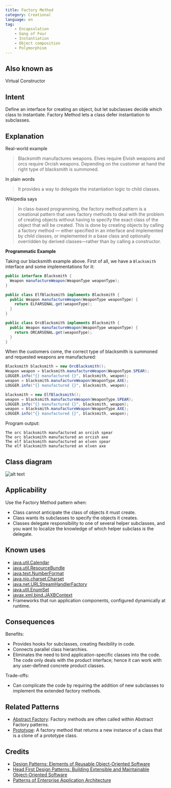 ```yaml
---
title: Factory Method
category: Creational
language: en
tag:
    - Encapsulation
    - Gang of Four
    - Instantiation
    - Object composition
    - Polymorphism
---
```


## Also known as

Virtual Constructor

## Intent

Define an interface for creating an object, but let subclasses decide which class to instantiate. Factory Method lets a class defer instantiation to subclasses.

## Explanation

Real-world example

> Blacksmith manufactures weapons. Elves require Elvish weapons and orcs require Orcish weapons. Depending on the customer at hand the right type of blacksmith is summoned.

In plain words

> It provides a way to delegate the instantiation logic to child classes.

Wikipedia says

> In class-based programming, the factory method pattern is a creational pattern that uses factory methods to deal with the problem of creating objects without having to specify the exact class of the object that will be created. This is done by creating objects by calling a factory method — either specified in an interface and implemented by child classes, or implemented in a base class and optionally overridden by derived classes—rather than by calling a constructor.

**Programmatic Example**

Taking our blacksmith example above. First of all, we have a `Blacksmith` interface and some implementations for it:

```java
public interface Blacksmith {
  Weapon manufactureWeapon(WeaponType weaponType);
}

public class ElfBlacksmith implements Blacksmith {
  public Weapon manufactureWeapon(WeaponType weaponType) {
    return ELFARSENAL.get(weaponType);
  }
}

public class OrcBlacksmith implements Blacksmith {
  public Weapon manufactureWeapon(WeaponType weaponType) {
    return ORCARSENAL.get(weaponType);
  }
}
```

When the customers come, the correct type of blacksmith is summoned and requested weapons are manufactured:

```java
Blacksmith blacksmith = new OrcBlacksmith();
Weapon weapon = blacksmith.manufactureWeapon(WeaponType.SPEAR);
LOGGER.info("{} manufactured {}", blacksmith, weapon);
weapon = blacksmith.manufactureWeapon(WeaponType.AXE);
LOGGER.info("{} manufactured {}", blacksmith, weapon);

blacksmith = new ElfBlacksmith();
weapon = blacksmith.manufactureWeapon(WeaponType.SPEAR);
LOGGER.info("{} manufactured {}", blacksmith, weapon);
weapon = blacksmith.manufactureWeapon(WeaponType.AXE);
LOGGER.info("{} manufactured {}", blacksmith, weapon);
```

Program output:
```
The orc blacksmith manufactured an orcish spear
The orc blacksmith manufactured an orcish axe
The elf blacksmith manufactured an elven spear
The elf blacksmith manufactured an elven axe
```

## Class diagram

![alt text](./etc/factory-method.urm.png "Factory Method pattern class diagram")

## Applicability

Use the Factory Method pattern when:

* Class cannot anticipate the class of objects it must create.
* Class wants its subclasses to specify the objects it creates.
* Classes delegate responsibility to one of several helper subclasses, and you want to localize the knowledge of which helper subclass is the delegate.

## Known uses

* [java.util.Calendar](http://docs.oracle.com/javase/8/docs/api/java/util/Calendar.html#getInstance--)
* [java.util.ResourceBundle](http://docs.oracle.com/javase/8/docs/api/java/util/ResourceBundle.html#getBundle-java.lang.String-)
* [java.text.NumberFormat](http://docs.oracle.com/javase/8/docs/api/java/text/NumberFormat.html#getInstance--)
* [java.nio.charset.Charset](http://docs.oracle.com/javase/8/docs/api/java/nio/charset/Charset.html#forName-java.lang.String-)
* [java.net.URLStreamHandlerFactory](http://docs.oracle.com/javase/8/docs/api/java/net/URLStreamHandlerFactory.html#createURLStreamHandler-java.lang.String-)
* [java.util.EnumSet](https://docs.oracle.com/javase/8/docs/api/java/util/EnumSet.html#of-E-)
* [javax.xml.bind.JAXBContext](https://docs.oracle.com/javase/8/docs/api/javax/xml/bind/JAXBContext.html#createMarshaller--)
* Frameworks that run application components, configured dynamically at runtime.

## Consequences

Benefits:

* Provides hooks for subclasses, creating flexibility in code.
* Connects parallel class hierarchies.
* Eliminates the need to bind application-specific classes into the code. The code only deals with the product interface; hence it can work with any user-defined concrete product classes.

Trade-offs:

* Can complicate the code by requiring the addition of new subclasses to implement the extended factory methods.

## Related Patterns

* [Abstract Factory](https://java-design-patterns.com/patterns/abstract-factory/): Factory methods are often called within Abstract Factory patterns.
* [Prototype](https://java-design-patterns.com/patterns/prototype/): A factory method that returns a new instance of a class that is a clone of a prototype class.

## Credits

* [Design Patterns: Elements of Reusable Object-Oriented Software](https://amzn.to/3w0Rk5y)
* [Head First Design Patterns: Building Extensible and Maintainable Object-Oriented Software](https://amzn.to/3UpTLrG)
* [Patterns of Enterprise Application Architecture](https://amzn.to/4b2ZxoM)
